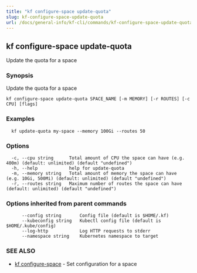 ```yaml
---
title: "kf configure-space update-quota"
slug: kf-configure-space-update-quota
url: /docs/general-info/kf-cli/commands/kf-configure-space-update-quota/
---
```

## kf configure-space update-quota

Update the quota for a space

### Synopsis

Update the quota for a space

```
kf configure-space update-quota SPACE_NAME [-m MEMORY] [-r ROUTES] [-c CPU] [flags]
```

### Examples

```
  kf update-quota my-space --memory 100Gi --routes 50
```

### Options

```
  -c, --cpu string      Total amount of CPU the space can have (e.g. 400m) (default: unlimited) (default "undefined")
  -h, --help            help for update-quota
  -m, --memory string   Total amount of memory the space can have (e.g. 10Gi, 500Mi) (default: unlimited) (default "undefined")
  -r, --routes string   Maximum number of routes the space can have (default: unlimited) (default "undefined")
```

### Options inherited from parent commands

```
      --config string       Config file (default is $HOME/.kf)
      --kubeconfig string   Kubectl config file (default is $HOME/.kube/config)
      --log-http            Log HTTP requests to stderr
      --namespace string    Kubernetes namespace to target
```

### SEE ALSO

* [kf configure-space](/docs/general-info/kf-cli/commands/kf-configure-space/)	 - Set configuration for a space

